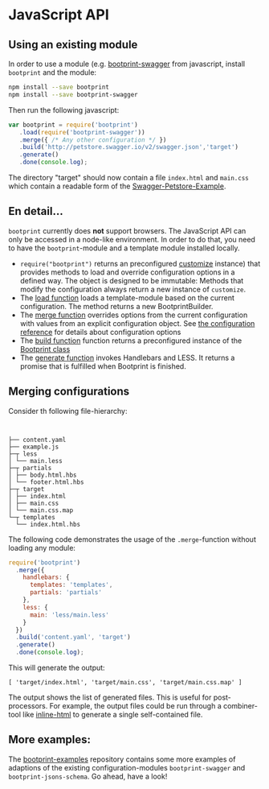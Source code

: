 # JavaScript API 

## Using an existing module

In order to use a module (e.g. [bootprint-swagger](https://npmjs.com/package/bootprint-swagger) from javascript, install `bootprint` and the module:  

```bash
npm install --save bootprint
npm install --save bootprint-swagger
```

Then run the following javascript:

```js
var bootprint = require('bootprint')
   .load(require('bootprint-swagger'))
   .merge({ /* Any other configuration */ })
   .build('http://petstore.swagger.io/v2/swagger.json','target')
   .generate()
   .done(console.log);
```

The directory "target" should now contain a file `index.html` and `main.css` which contain a readable
form of the [Swagger-Petstore-Example](http://petstore.swagger.io/).

## En detail...

`bootprint` currently does **not** support browsers. The JavaScript API can only be accessed in 
a node-like environment. In order to do that, you need to have the `bootprint`-module 
and a template module installed locally.


* `require("bootprint")` returns an preconfigured [customize](https://npmjs.com/package/customize) instance) that 
  provides methods to load and override configuration options in a defined way.
  The object is designed to be immutable: Methods that modify the configuration always 
  return a new instance of `customize`.
* The [load function](api.md#loadconfigurationmodulefunctioncustomizecustomizecustomizecustomize) loads a template-module based on the
  current configuration. The method returns a new BootprintBuilder.
* The [merge function](api.md#mergeconfigurationobject-customize) overrides options from the current
  configuration with values from an explicit configuration object.
  See [the configuration reference](config.md) for details about configuration options
* The [build function](api.md#buildinputstringobject-targetdirstringbootprint) function returns a preconfigured instance 
  of the [Bootprint class](api.md#the-bootprint-class)
* The [generate function](api.md#generatepromisestring) invokes Handlebars and LESS. 
  It returns a promise that is fulfilled when Bootprint is finished.
  
## Merging configurations

Consider th following file-hierarchy:

<pre><code>

├── content.yaml
├── example.js
├─┬ less
│ └── main.less
├─┬ partials
│ ├── body.html.hbs
│ └── footer.html.hbs
├─┬ target
│ ├── index.html
│ ├── main.css
│ └── main.css.map
└─┬ templates
  └── index.html.hbs
</code></pre>

The following code demonstrates the usage of the `.merge`-function without loading any module:

```js
require('bootprint')
  .merge({
    handlebars: {
      templates: 'templates',
      partials: 'partials'
    },
    less: {
      main: 'less/main.less'
    }
  })
  .build('content.yaml', 'target')
  .generate()
  .done(console.log);
```

This will generate the output:

```
[ 'target/index.html', 'target/main.css', 'target/main.css.map' ]
```

The output shows the list of generated files. This is useful for post-processors. 
For example, the output files could be run through a combiner-tool like [inline-html](https://npmjs.com/package/inline-html) to 
generate a single self-contained file.

## More examples:

The [bootprint-examples](https://github.com/nknapp/bootprint-examples) repository contains some more examples 
of adaptions of the existing configuration-modules `bootprint-swagger` and `bootprint-jsons-schema`.
Go ahead, have a look!


